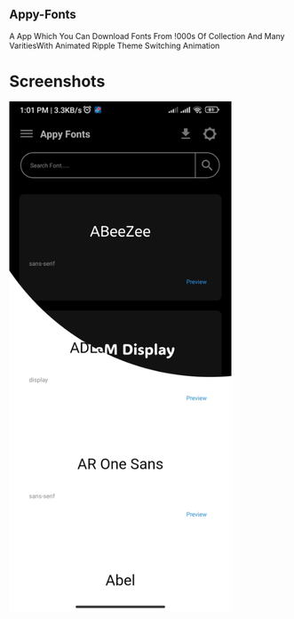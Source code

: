 ## Appy-Fonts
A App Which You Can Download Fonts From !000s Of Collection And Many VaritiesWith Animated Ripple Theme Switching Animation

# Screenshots

<img src="https://github.com/adhilshan/Appy-Fonts/blob/main/screenshots/Screenshot_2024-01-15-13-01-50-496_com.appy.fonts.barcode.jpg?raw=true" alt="" style="width:400px; height:auto; object-fit:contain;">
